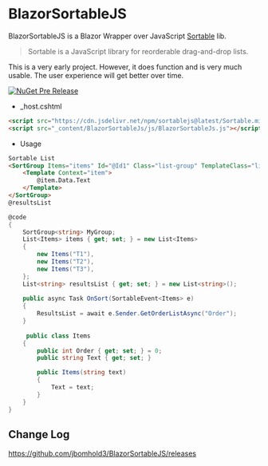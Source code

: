 # BlazorSortableJS

BlazorSortableJS is a Blazor Wrapper over JavaScript [Sortable](https://github.com/SortableJS/Sortable) lib.

>Sortable is a JavaScript library for reorderable drag-and-drop lists.

This is a very early project. However, it does function and is very much usable. The user experience will get better over time.

[![NuGet Pre Release](https://img.shields.io/nuget/vpre/BlazorSortableJS.svg)](https://www.nuget.org/packages/BlazorSortableJS/)
- _host.cshtml
``` html 
<script src="https://cdn.jsdelivr.net/npm/sortablejs@latest/Sortable.min.js"></script>
<script src="_content/BlazorSortableJs/js/BlazorSortableJs.js"></script>
```
-  Usage
``` html
Sortable List
<SortGroup Items="items" Id="@Id1" Class="list-group" TemplateClass="list-group-item" @ref="MyGroup" TItem="Items" OnSort="OnSort">
    <Template Context="item">
        @item.Data.Text
    </Template>
</SortGroup>
@resultsList
```    
``` c#
@code
{
    SortGroup<string> MyGroup;
    List<Items> items { get; set; } = new List<Items>
    {
        new Items("T1"),
        new Items("T2"),
        new Items("T3"),
    };
    List<string> resultsList { get; set; } = new List<string>();
    
    public async Task OnSort(SortableEvent<Items> e)
    {
        ResultsList = await e.Sender.GetOrderListAsync("Order");
    }
    
     public class Items
    {
        public int Order { get; set; } = 0;
        public string Text { get; set; }

        public Items(string text)
        {
            Text = text;
        }
    }
}
```

## Change Log
https://github.com/jbomhold3/BlazorSortableJS/releases
